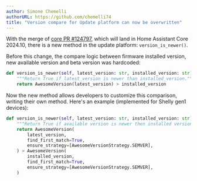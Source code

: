 ```yaml
---
author: Simone Chemelli
authorURL: https://github.com/chemelli74
title: "Version compare for Update platform can now be overwritten"
---
```


With the merge of [core PR #124797](https://github.com/home-assistant/core/pull/124797), which will land in Home Assistant Core 2024.10, there is a new method in the update platform: `version_is_newer()`.

Before this change, the compare logic between firmware installed version, new available version and beta version was hardcoded:

```python
def version_is_newer(self, latest_version: str, installed_version: str) -> bool:
    """Return True if latest_version is newer than installed_version."""
    return AwesomeVersion(latest_version) > installed_version
```

Now the new method allows developers to customize this comparison, writing their own method.
Here's an example (implemented for Shelly gen1 devices):

```python
def version_is_newer(self, latest_version: str, installed_version: str) -> bool:
    """Return True if available version is newer then installed version."""
    return AwesomeVersion(
        latest_version,
        find_first_match=True,
        ensure_strategy=[AwesomeVersionStrategy.SEMVER],
    ) > AwesomeVersion(
        installed_version,
        find_first_match=True,
        ensure_strategy=[AwesomeVersionStrategy.SEMVER],
    )
```
